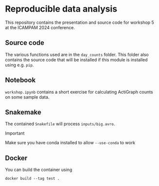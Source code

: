 # Reproducible data analysis
This repository contains the presentation and source code for workshop 5 at the ICAMPAM 2024 conference.

## Source code
The various functions used are in the `day_counts` folder. This folder also contains the source code that will be installed if this module is installed using e.g. `pip`.

## Notebook
`workshop.ipynb` contains a short exercise for calculating ActiGraph counts on some sample data.

## Snakemake
The contained `Snakefile` will process `inputs/big.avro`.

> [!IMPORTANT]
> Make sure you have conda installed to allow `--use-conda` to work

## Docker
You can build the container using

```shell
docker build --tag test .
```